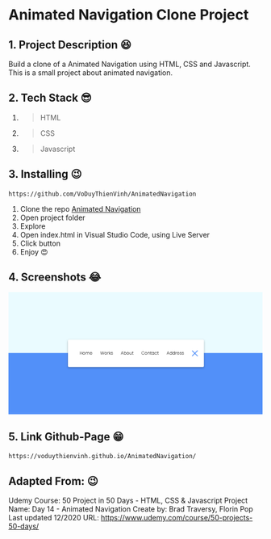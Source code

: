 # Animated Navigation Clone Project

## 1. Project Description 😆

Build a clone of a Animated Navigation using HTML, CSS and Javascript.
This is a small project about animated navigation.

## 2. Tech Stack 😎

1. >HTML
2. >CSS
3. >Javascript

## 3. Installing 😉

```link
https://github.com/VoDuyThienVinh/AnimatedNavigation
```

1. Clone the repo [Animated Navigation](https://github.com/VoDuyThienVinh/AnimatedNavigation)
2. Open project folder
3. Explore
4. Open index.html in Visual Studio Code, using Live Server
5. Click button
6. Enjoy 😍

## 4. Screenshots 😂

![Image description](images/animatedNavigation.png)

## 5. Link Github-Page 😁

```link
https://voduythienvinh.github.io/AnimatedNavigation/
```

## Adapted From: 😉

Udemy Course: 50 Project in 50 Days - HTML, CSS & Javascript
Project Name: Day 14 - Animated Navigation
Create by: Brad Traversy, Florin Pop
Last updated 12/2020
URL: <https://www.udemy.com/course/50-projects-50-days/>
